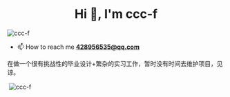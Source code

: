 <h1 align="center">Hi 👋, I'm ccc-f</h1>
<p align="left"> <img src="https://komarev.com/ghpvc/?username=ccc-f&label=Profile%20views&color=0e75b6&style=flat" alt="ccc-f" /> </p>

- 📫 How to reach me **428956535@qq.com**

在做一个很有挑战性的毕业设计+繁杂的实习工作，暂时没有时间去维护项目，见谅。

<p>&nbsp;<img align="center" src="https://github-readme-stats.vercel.app/api?username=ccc-f&show_icons=true&locale=en" alt="ccc-f" /></p>

